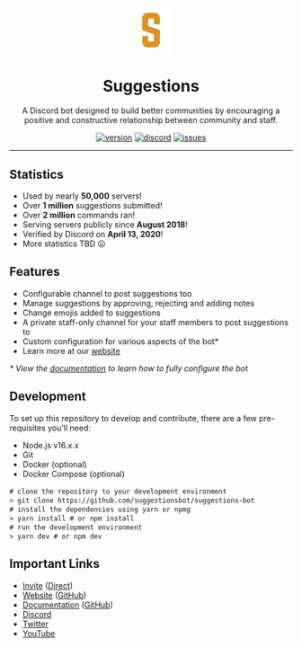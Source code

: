 <div align="center">
<img src="./assets/logo.png" align="center" width="15%" alt="Suggestions logo">

# Suggestions

A Discord bot designed to build better communities by encouraging a positive and constructive relationship between community and staff.

[![version](https://img.shields.io/github/package-json/v/suggestionsbot/suggestions-bot?style=for-the-badge)](https://github.com/suggestionsbot/suggestions-bot)
[![discord](https://img.shields.io/discord/601219766258106399?style=for-the-badge&color=dd9323&label=Discord)](https://suggestions.bot/discord)
[![issues](https://img.shields.io/github/issues/suggestionsbot/suggestions-bot?style=for-the-badge)](https://github.com/suggestionsbot/suggestions-bot)
</div>
<hr>

## Statistics
- Used by nearly **50,000** servers!
- Over **1 million** suggestions submitted!
- Over **2 million** commands ran!
- Serving servers publicly since **August 2018**!
- Verified by Discord on **April 13, 2020**!
- More statistics TBD 😛

## Features
- Configurable channel to post suggestions too
- Manage suggestions by approving, rejecting and adding notes
- Change emojis added to suggestions
- A private staff-only channel for your staff members to post suggestions to
- Custom configuration for various aspects of the bot*
- Learn more at our [website](https://suggestionsbot.com/features)

_* View the [documentation](https://docs.suggestionsbot.com) to learn how to fully configure the bot_

## Development
To set up this repository to develop and contribute, there are a few pre-requisites you'll need:
- Node.js v16.x.x
- Git
- Docker (optional)
- Docker Compose (optional)

```shell
# clone the repository to your development environment
> git clone https://github.com/suggestionsbot/suggestions-bot
# install the dependencies using yarn or npmg
> yarn install # or npm install
# run the development environment
> yarn dev # or npm dev
```

## Important Links
- [Invite](https://suggestions.bot/invite) ([Direct](https://discord.com/oauth2/authorize?client_id=474051954998509571&scope=bot&permissions=355392))
- [Website](https://suggestionsbot.com) ([GitHub](https://github.com/suggestionsbot/suggestions-site))
- [Documentation](https://docs.suggestionsbot.com) ([GitHub](https://suggestionsbot.com/suggestions-docs))
- [Discord](https://suggestions.bot/discord)
- [Twitter](https://suggestions.bot/twitter)
- [YouTube](https://suggestions.bot/youtube)
